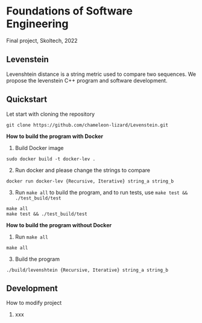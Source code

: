 # Foundations of Software Engineering
Final project, Skoltech, 2022

## Levenstein
Levenshtein distance is a string metric used to compare two sequences. We propose the levenstein C++ program and software development.

## Quickstart 
Let start with cloning the repository 
``` 
git clone https://github.com/chameleon-lizard/Levenstein.git
```
**How to build the program with Docker**
1. Build Docker image 
```
sudo docker build -t docker-lev .
```  
2. Run docker and please change the strings to compare 
```
docker run docker-lev {Recursive, Iterative} string_a string_b
```
3. Run `make all` to build the program, and to run tests, use `make test && ./test_build/test`
```
make all
make test && ./test_build/test
```
**How to build the program without Docker**
1. Run `make all`
```
make all
```
3. Build the program
```
./build/levenshtein {Recursive, Iterative} string_a string_b
```



## Development
How to modify project
1. xxx
